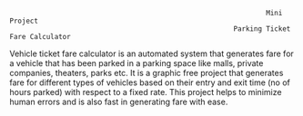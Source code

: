                                                                    Mini Project 
                                                           Parking Ticket Fare Calculator
Vehicle ticket fare calculator is an automated system that generates fare for a vehicle that has been parked in a parking space like malls, private companies, theaters, parks etc. It is a graphic free project that generates fare for different types of vehicles based on their entry and exit time (no of hours parked) with respect to a fixed rate. This project helps to minimize human errors and is also fast in generating fare with ease.
